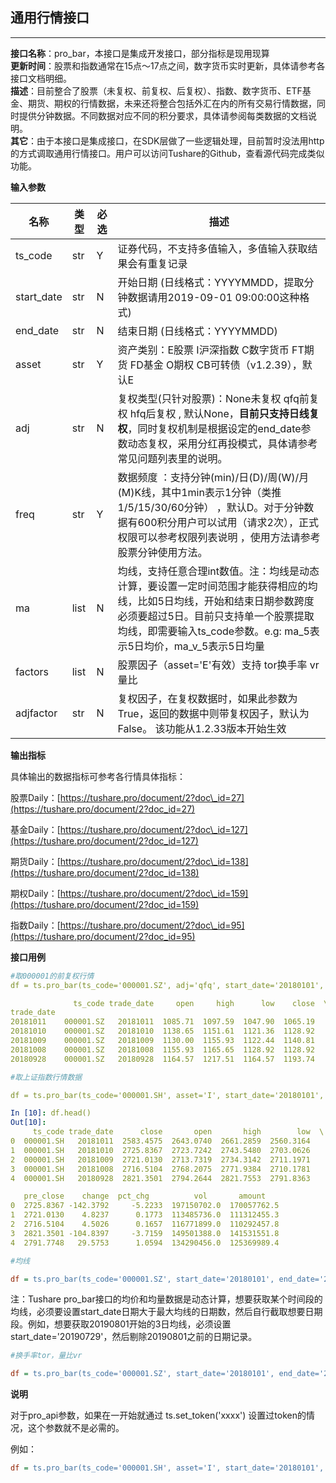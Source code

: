 ## 通用行情接口

___

**接口名称**：pro\_bar，本接口是集成开发接口，部分指标是现用现算  
**更新时间**：股票和指数通常在15点～17点之间，数字货币实时更新，具体请参考各接口文档明细。  
**描述**：目前整合了股票（未复权、前复权、后复权）、指数、数字货币、ETF基金、期货、期权的行情数据，未来还将整合包括外汇在内的所有交易行情数据，同时提供分钟数据。不同数据对应不同的积分要求，具体请参阅每类数据的文档说明。  
**其它**：由于本接口是集成接口，在SDK层做了一些逻辑处理，目前暂时没法用http的方式调取通用行情接口。用户可以访问Tushare的Github，查看源代码完成类似功能。

**输入参数**

|     名称      |  类型  | 必选 |                                                                描述                                                                |
|-------------|------|-----|----------------------------------------------------------------------------------------------------------------------------------|
|  ts\_code   | str  | Y  |                                                   证券代码，不支持多值输入，多值输入获取结果会有重复记录                                                    |
| start\_date | str  | N  |                                       开始日期 (日线格式：YYYYMMDD，提取分钟数据请用2019-09-01 09:00:00这种格式)                                       |
|  end\_date  | str  | N  |                                                       结束日期 (日线格式：YYYYMMDD)                                                       |
|    asset    | str  | Y  |                                      资产类别：E股票 I沪深指数 C数字货币 FT期货 FD基金 O期权 CB可转债（v1.2.39），默认E                                       |
|     adj     | str  | N  |            复权类型(只针对股票)：None未复权 qfq前复权 hfq后复权 , 默认None，**目前只支持日线复权**，同时复权机制是根据设定的end\_date参数动态复权，采用分红再投模式，具体请参考常见问题列表里的说明。            |
|    freq     | str  | Y  |  数据频度 ：支持分钟(min)/日(D)/周(W)/月(M)K线，其中1min表示1分钟（类推1/5/15/30/60分钟） ，默认D。对于分钟数据有600积分用户可以试用（请求2次），正式权限可以参考权限列表说明 ，使用方法请参考股票分钟使用方法。   |
|     ma      | list | N  | 均线，支持任意合理int数值。注：均线是动态计算，要设置一定时间范围才能获得相应的均线，比如5日均线，开始和结束日期参数跨度必须要超过5日。目前只支持单一个股票提取均线，即需要输入ts\_code参数。e.g: ma\_5表示5日均价，ma\_v\_5表示5日均量 |
|   factors   | list | N  |                                                 股票因子（asset='E'有效）支持 tor换手率 vr量比                                                  |
|  adjfactor  | str  | N  |                                  复权因子，在复权数据时，如果此参数为True，返回的数据中则带复权因子，默认为False。 该功能从1.2.33版本开始生效                                  |

**输出指标**

具体输出的数据指标可参考各行情具体指标：

股票Daily：[https://tushare.pro/document/2?doc\_id=27](https://tushare.pro/document/2?doc_id=27)

基金Daily：[https://tushare.pro/document/2?doc\_id=127](https://tushare.pro/document/2?doc_id=127)

期货Daily：[https://tushare.pro/document/2?doc\_id=138](https://tushare.pro/document/2?doc_id=138)

期权Daily：[https://tushare.pro/document/2?doc\_id=159](https://tushare.pro/document/2?doc_id=159)

指数Daily：[https://tushare.pro/document/2?doc\_id=95](https://tushare.pro/document/2?doc_id=95)

**接口用例**

```yaml
#取000001的前复权行情
df = ts.pro_bar(ts_code='000001.SZ', adj='qfq', start_date='20180101', end_date='20181011')

              ts_code trade_date     open     high      low    close  \
trade_date
20181011    000001.SZ   20181011  1085.71  1097.59  1047.90  1065.19
20181010    000001.SZ   20181010  1138.65  1151.61  1121.36  1128.92
20181009    000001.SZ   20181009  1130.00  1155.93  1122.44  1140.81
20181008    000001.SZ   20181008  1155.93  1165.65  1128.92  1128.92
20180928    000001.SZ   20180928  1164.57  1217.51  1164.57  1193.74
```

```yaml
#取上证指数行情数据

df = ts.pro_bar(ts_code='000001.SH', asset='I', start_date='20180101', end_date='20181011')

In [10]: df.head()
Out[10]:
     ts_code trade_date      close       open       high        low  \
0  000001.SH   20181011  2583.4575  2643.0740  2661.2859  2560.3164
1  000001.SH   20181010  2725.8367  2723.7242  2743.5480  2703.0626
2  000001.SH   20181009  2721.0130  2713.7319  2734.3142  2711.1971
3  000001.SH   20181008  2716.5104  2768.2075  2771.9384  2710.1781
4  000001.SH   20180928  2821.3501  2794.2644  2821.7553  2791.8363

   pre_close    change  pct_chg          vol       amount
0  2725.8367 -142.3792     -5.2233  197150702.0  170057762.5
1  2721.0130    4.8237      0.1773  113485736.0  111312455.3
2  2716.5104    4.5026      0.1657  116771899.0  110292457.8
3  2821.3501 -104.8397     -3.7159  149501388.0  141531551.8
4  2791.7748   29.5753      1.0594  134290456.0  125369989.4
```

```ini
#均线

df = ts.pro_bar(ts_code='000001.SZ', start_date='20180101', end_date='20181011', ma=[5, 20, 50])
```

注：Tushare pro\_bar接口的均价和均量数据是动态计算，想要获取某个时间段的均线，必须要设置start\_date日期大于最大均线的日期数，然后自行截取想要日期段。例如，想要获取20190801开始的3日均线，必须设置start\_date='20190729'，然后剔除20190801之前的日期记录。

```ini
#换手率tor，量比vr

df = ts.pro_bar(ts_code='000001.SZ', start_date='20180101', end_date='20181011', factors=['tor', 'vr'])
```

**说明**

对于pro\_api参数，如果在一开始就通过 ts.set\_token('xxxx') 设置过token的情况，这个参数就不是必需的。

例如：

```ini
df = ts.pro_bar(ts_code='000001.SH', asset='I', start_date='20180101', end_date='20181011')
```